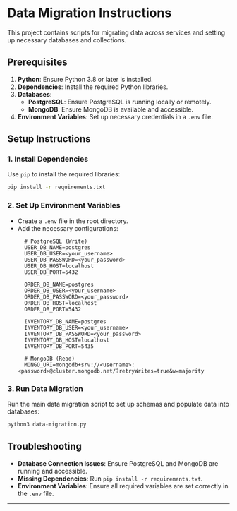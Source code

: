 # **Data Migration Instructions**

This project contains scripts for migrating data across services and setting up necessary databases and collections.

## **Prerequisites**

1. **Python**: Ensure Python 3.8 or later is installed.
2. **Dependencies**: Install the required Python libraries.
3. **Databases**:
   - **PostgreSQL**: Ensure PostgreSQL is running locally or remotely.
   - **MongoDB**: Ensure MongoDB is available and accessible.
4. **Environment Variables**: Set up necessary credentials in a `.env` file.

## **Setup Instructions**

### 1. **Install Dependencies**
Use `pip` to install the required libraries:
```bash
pip install -r requirements.txt
```

### 2. **Set Up Environment Variables**
- Create a `.env` file in the root directory.
- Add the necessary configurations:
  ```plaintext
    # PostgreSQL (Write)
    USER_DB_NAME=postgres
    USER_DB_USER=<your_username>
    USER_DB_PASSWORD=<your_password>
    USER_DB_HOST=localhost
    USER_DB_PORT=5432

    ORDER_DB_NAME=postgres
    ORDER_DB_USER=<your_username>
    ORDER_DB_PASSWORD=<your_password>
    ORDER_DB_HOST=localhost
    ORDER_DB_PORT=5432

    INVENTORY_DB_NAME=postgres
    INVENTORY_DB_USER=<your_username>
    INVENTORY_DB_PASSWORD=<your_password>
    INVENTORY_DB_HOST=localhost
    INVENTORY_DB_PORT=5435

    # MongoDB (Read)
    MONGO_URI=mongodb+srv://<username>:<password>@cluster.mongodb.net/?retryWrites=true&w=majority
  ```

### 3. **Run Data Migration**

Run the main data migration script to set up schemas and populate data into databases:
```bash
python3 data-migration.py
```

## **Troubleshooting**

- **Database Connection Issues**: Ensure PostgreSQL and MongoDB are running and accessible.
- **Missing Dependencies**: Run `pip install -r requirements.txt`.
- **Environment Variables**: Ensure all required variables are set correctly in the `.env` file.

---
